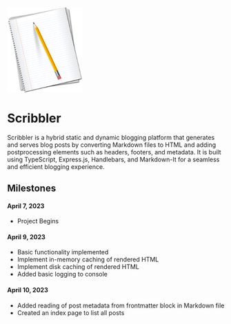 <img src="./logo.png" alt="crage" style="width:175px;"/>

# Scribbler

Scribbler is a hybrid static and dynamic blogging platform that generates and serves blog posts by converting Markdown files to HTML and adding postprocessing elements such as headers, footers, and metadata. It is built using TypeScript, Express.js, Handlebars, and Markdown-It for a seamless and efficient blogging experience.

## Milestones

#### April 7, 2023

- Project Begins

#### April 9, 2023

- Basic functionality implemented
- Implement in-memory caching of rendered HTML
- Implement disk caching of rendered HTML
- Added basic logging to console

#### April 10, 2023

- Added reading of post metadata from frontmatter block in Markdown file
- Created an index page to list all posts